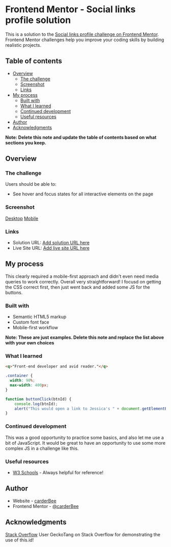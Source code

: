# Frontend Mentor - Social links profile solution

This is a solution to the [Social links profile challenge on Frontend Mentor](https://www.frontendmentor.io/challenges/social-links-profile-UG32l9m6dQ). Frontend Mentor challenges help you improve your coding skills by building realistic projects. 

## Table of contents

- [Overview](#overview)
  - [The challenge](#the-challenge)
  - [Screenshot](#screenshot)
  - [Links](#links)
- [My process](#my-process)
  - [Built with](#built-with)
  - [What I learned](#what-i-learned)
  - [Continued development](#continued-development)
  - [Useful resources](#useful-resources)
- [Author](#author)
- [Acknowledgments](#acknowledgments)

**Note: Delete this note and update the table of contents based on what sections you keep.**

## Overview

### The challenge

Users should be able to:

- See hover and focus states for all interactive elements on the page

### Screenshot

[Desktop](./screenshots/desktop-screenshot.png)
[Mobile](./screenshots/mobile-screenshot.png)

### Links

- Solution URL: [Add solution URL here](https://carderbeebeebee.github.io/frontend-mentor-3-social-links-profile-main)
- Live Site URL: [Add live site URL here](https://carderbeebeebee.github.io/frontend-mentor-3-social-links-profile-main)

## My process

This clearly required a mobile-first approach and didn't even need media queries to work correctly. Overall very straightforward! I focusd on getting the CSS correct first, then just went back and added some JS for the buttons.

### Built with

- Semantic HTML5 markup
- Custom font face
- Mobile-first workflow

**Note: These are just examples. Delete this note and replace the list above with your own choices**

### What I learned
```html - the <q> tag, and its limitations
<q>"Front-end developer and avid reader."</q>
```
```css - making the main card dynamically resize correctly using both width and max-width
.container {
  width: 90%;
  max-width: 400px;
}
```
```js - a neat function that sends a dynamic alert based on whichever button was clicked
function buttonClick(btnId) {
    console.log(btnId);
    alert("This would open a link to Jessica's " + document.getElementById(btnId).innerHTML + " profile.");
}
```

### Continued development

This was a good opportunity to practice some basics, and also let me use a bit of JavaScript. It would be great to have an opportunity to use some more complex JS in a challenge like this.

### Useful resources

- [W3 Schools](https://www.w3schools.com/) - Always helpful for reference!

## Author

- Website - [carderBee](https://carderbeebeebee.github.io)
- Frontend Mentor - [@carderBee](https://www.frontendmentor.io/profile/carderBee)

## Acknowledgments

[Stack Overflow](https://stackoverflow.com/questions/10291017/how-to-get-id-of-button-user-just-clicked) User GeckoTang on Stack Overflow for demonstrating the use of this.id!
